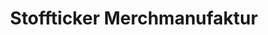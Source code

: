 ---
title: "Stoffticker Merchmanufaktur"
url: /hannover/stoffticker-merchmanufaktur/
shop: Kleidung
---